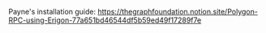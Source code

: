 Payne's installation guide: https://thegraphfoundation.notion.site/Polygon-RPC-using-Erigon-77a651bd46544df5b59ed49f17289f7e

